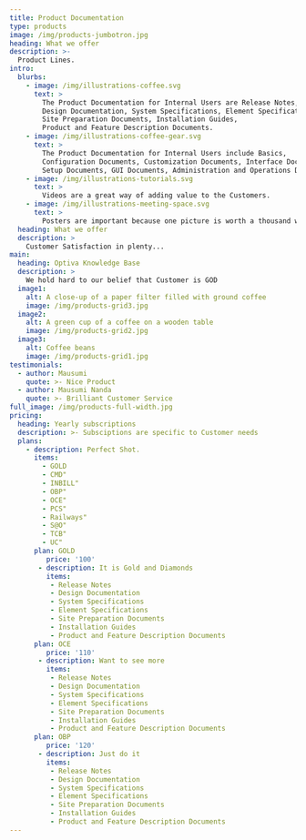 ```yaml
---
title: Product Documentation
type: products
image: /img/products-jumbotron.jpg
heading: What we offer
description: >-
  Product Lines.
intro:
  blurbs:
    - image: /img/illustrations-coffee.svg
      text: >
        The Product Documentation for Internal Users are Release Notes, 
        Design Documentation, System Specifications, Element Specifications, 
        Site Preparation Documents, Installation Guides, 
        Product and Feature Description Documents.
    - image: /img/illustrations-coffee-gear.svg
      text: >
        The Product Documentation for Internal Users include Basics, 
        Configuration Documents, Customization Documents, Interface Documents, 
        Setup Documents, GUI Documents, Administration and Operations Documentation.
    - image: /img/illustrations-tutorials.svg
      text: >
        Videos are a great way of adding value to the Customers.
    - image: /img/illustrations-meeting-space.svg
      text: >
        Posters are important because one picture is worth a thousand words.
  heading: What we offer
  description: >
    Customer Satisfaction in plenty...
main:
  heading: Optiva Knowledge Base
  description: >
    We hold hard to our belief that Customer is GOD
  image1:
    alt: A close-up of a paper filter filled with ground coffee
    image: /img/products-grid3.jpg
  image2:
    alt: A green cup of a coffee on a wooden table
    image: /img/products-grid2.jpg
  image3:
    alt: Coffee beans
    image: /img/products-grid1.jpg
testimonials:
  - author: Mausumi
    quote: >- Nice Product  
  - author: Mausumi Nanda
    quote: >- Brilliant Customer Service    
full_image: /img/products-full-width.jpg
pricing:
  heading: Yearly subscriptions
  description: >- Subsciptions are specific to Customer needs 
  plans:
    - description: Perfect Shot.
      items:
        - GOLD
        - CMD"
        - INBILL"
        - OBP"
        - OCE"
        - PCS"
        - Railways"
        - S@O"
        - TCB"
        - UC"      
      plan: GOLD
         price: '100'
       - description: It is Gold and Diamonds
         items:
          - Release Notes
          - Design Documentation
          - System Specifications
          - Element Specifications
          - Site Preparation Documents
          - Installation Guides
          - Product and Feature Description Documents
      plan: OCE
         price: '110'
       - description: Want to see more
         items:
          - Release Notes
          - Design Documentation
          - System Specifications
          - Element Specifications
          - Site Preparation Documents
          - Installation Guides
          - Product and Feature Description Documents
      plan: OBP
         price: '120'
       - description: Just do it
         items:
          - Release Notes
          - Design Documentation
          - System Specifications
          - Element Specifications
          - Site Preparation Documents
          - Installation Guides
          - Product and Feature Description Documents
---
```





